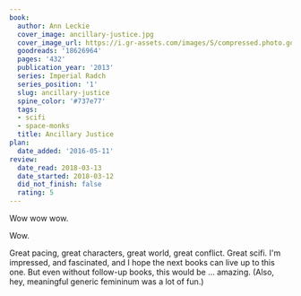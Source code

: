 ```yaml
---
book:
  author: Ann Leckie
  cover_image: ancillary-justice.jpg
  cover_image_url: https://i.gr-assets.com/images/S/compressed.photo.goodreads.com/books/1380915234l/18626964._SX98_.jpg
  goodreads: '18626964'
  pages: '432'
  publication_year: '2013'
  series: Imperial Radch
  series_position: '1'
  slug: ancillary-justice
  spine_color: '#737e77'
  tags:
  - scifi
  - space-monks
  title: Ancillary Justice
plan:
  date_added: '2016-05-11'
review:
  date_read: 2018-03-13
  date_started: 2018-03-12
  did_not_finish: false
  rating: 5
---
```


Wow wow wow.

Wow.

Great pacing, great characters, great world, great conflict. Great scifi. I'm impressed, and fascinated, and I hope the next books can live up to this one. But even without follow-up books, this would be … amazing. (Also, hey, meaningful generic femininum was a lot of fun.)
